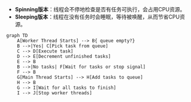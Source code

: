 

- **Spinning版本**：线程会不停地检查是否有任务可执行，会占用CPU资源。
- **Sleeping版本**：线程在没有任务时会睡眠，等待被唤醒，从而节省CPU资源。

```mermaid
graph TD
    A[Worker Thread Starts] --> B{ queue empty?}
    B -->|Yes| C[Pick task from queue]
    C --> D[Execute task]
    D --> E[Decrement unfinished tasks]
    E --> B
    B -->|No tasks| F[Wait for tasks or stop signal]
    F --> B
    G[Main Thread Starts] --> H[Add tasks to queue]
    H --> B
    G --> I[Wait for all tasks to finish]
    I --> J[Stop worker threads]
```